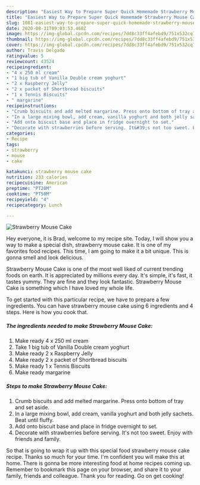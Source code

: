 ```yaml
---
description: "Easiest Way to Prepare Super Quick Homemade Strawberry Mouse Cake"
title: "Easiest Way to Prepare Super Quick Homemade Strawberry Mouse Cake"
slug: 1081-easiest-way-to-prepare-super-quick-homemade-strawberry-mouse-cake
date: 2020-08-31T09:03:53.468Z
image: https://img-global.cpcdn.com/recipes/7dd8c33ff4afebd9/751x532cq70/strawberry-mouse-cake-recipe-main-photo.jpg
thumbnail: https://img-global.cpcdn.com/recipes/7dd8c33ff4afebd9/751x532cq70/strawberry-mouse-cake-recipe-main-photo.jpg
cover: https://img-global.cpcdn.com/recipes/7dd8c33ff4afebd9/751x532cq70/strawberry-mouse-cake-recipe-main-photo.jpg
author: Travis Delgado
ratingvalue: 5
reviewcount: 43524
recipeingredient:
- "4 x 250 ml cream"
- "1 big tub of Vanilla Double cream yoghurt"
- "2 x Raspberry Jelly"
- "2 x packet of Shortbread biscuits"
- "1 x Tennis Biscuits"
- " margarine"
recipeinstructions:
- "Crumb biscuits and add melted margarine. Press onto bottom of tray and set aside."
- "In a large mixing bowl, add cream, vanilla yoghurt and both jelly sachets. Beat until fluffy."
- "Add onto biscuit base and place in fridge overnight to set."
- "Decorate with strawberries before serving. It&#39;s not too sweet. Enjoy with friends and family."
categories:
- Recipe
tags:
- strawberry
- mouse
- cake

katakunci: strawberry mouse cake 
nutrition: 233 calories
recipecuisine: American
preptime: "PT20M"
cooktime: "PT50M"
recipeyield: "4"
recipecategory: Lunch

---
```



![Strawberry Mouse Cake](https://img-global.cpcdn.com/recipes/7dd8c33ff4afebd9/751x532cq70/strawberry-mouse-cake-recipe-main-photo.jpg)

Hey everyone, it is Brad, welcome to my recipe site. Today, I will show you a way to make a special dish, strawberry mouse cake. It is one of my favorites food recipes. This time, I am going to make it a bit unique. This is gonna smell and look delicious.

Strawberry Mouse Cake is one of the most well liked of current trending foods on earth. It is appreciated by millions every day. It's simple, it's fast, it tastes yummy. They are fine and they look fantastic. Strawberry Mouse Cake is something which I have loved my whole life.




To get started with this particular recipe, we have to prepare a few ingredients. You can have strawberry mouse cake using 6 ingredients and 4 steps. Here is how you cook that.

<!--inarticleads1-->

##### The ingredients needed to make Strawberry Mouse Cake:

1. Make ready 4 x 250 ml cream
1. Take 1 big tub of Vanilla Double cream yoghurt
1. Make ready 2 x Raspberry Jelly
1. Make ready 2 x packet of Shortbread biscuits
1. Make ready 1 x Tennis Biscuits
1. Make ready  margarine




<!--inarticleads2-->

##### Steps to make Strawberry Mouse Cake:

1. Crumb biscuits and add melted margarine. Press onto bottom of tray and set aside.
1. In a large mixing bowl, add cream, vanilla yoghurt and both jelly sachets. Beat until fluffy.
1. Add onto biscuit base and place in fridge overnight to set.
1. Decorate with strawberries before serving. It&#39;s not too sweet. Enjoy with friends and family.




So that is going to wrap it up with this special food strawberry mouse cake recipe. Thanks so much for your time. I'm confident you will make this at home. There is gonna be more interesting food at home recipes coming up. Remember to bookmark this page on your browser, and share it to your family, friends and colleague. Thank you for reading. Go on get cooking!
